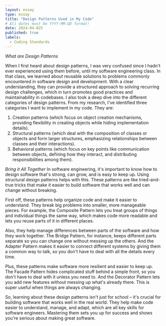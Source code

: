 ```yaml
---
layout: essay
type: essay
title: "Design Patterns Used in My Code"
# All dates must be YYYY-MM-DD format!
date: 2024-04-025
published: true
labels:
  - Coding Standards
---
```


*What are Design Patterns*

When I first heard about design patterns, I was very confused since I hadn't ever experienced 
using them before, until my software engineering class. In that class, we learned about 
reusable solutions to problems commonly encountered in software design and development. 
With a clear understanding, they can provide a structured approach to solving recurring design 
challenges, which in turn promotes good practices and maintainability in codebases. I also
took a deep dive into the different categories of design patterns. From my research, 
I've identified three categories I want to implement in my code. They are:

1. Creation patterns (which focus on object creation mechanisms, providing flexibility in 
creating objects while hiding implementation details).
2. Structural patterns (which deal with the composition of classes or objects and form 
larger structures, emphasizing relationships between classes and their interactions).
3. Behavioral patterns (which focus on key points like communication between objects, 
defining how they interact, and distributing responsibilities among them).

*Bring it All Together*
In software engineering, it's important to know how to design software that's strong, 
can grow, and is easy to keep up. Using structural design patterns helps with this. 
These patterns are like tried-and-true tricks that make it easier to build software 
that works well and can change without breaking.

First off, these patterns help organize code and make it easier to understand. 
They break big problems into smaller, more manageable pieces. For example, the 
Composite Pattern lets you treat groups of things and individual things the same way, 
which makes code more readable and lets you reuse parts of it in different places.

Also, they help manage differences between parts of the software and how they work 
together. The Bridge Pattern, for instance, keeps different parts separate so you 
can change one without messing up the others. And the Adapter Pattern makes it easier 
to connect different systems by giving them a common way to talk, so you don't have 
to deal with all the details every time.

Plus, these patterns make software more resilient and easier to keep up. The Facade 
Pattern hides complicated stuff behind a simple front, so you don't have to deal with 
it unless you need to. And the Decorator Pattern lets you add new features without 
messing up what's already there. This is super useful when things are always changing.

So, learning about these design patterns isn't just for school – it's crucial for 
building software that works well in the real world. They help make code easier to 
understand, manage, and adapt, which are all key skills for software engineers. 
Mastering them sets you up for success and shows you're serious about making great software.



